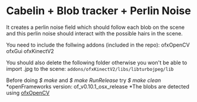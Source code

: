 # Cabelin + Blob tracker + Perlin Noise

It creates a perlin noise field which should follow each blob on the scene and this perlin noise should interact with the possible hairs in the scene.

You need to include the follwing addons (included in the repo):
ofxOpenCV
ofxGui
ofxKinectV2

You should also delete the following folder otherwise you won't be able to import .jpg to the scene:
`addons/ofxKinectV2/libs/libturbojpeg/lib`

Before doing _\$ make_ and _\$ make RunRelease_ try _\$ make clean_
*openFrameworks version: of_v0.10.1_osx_release
*The blobs are detected using [ofxOpenCV](https://openframeworks.cc/documentation/ofxOpenCv/)

